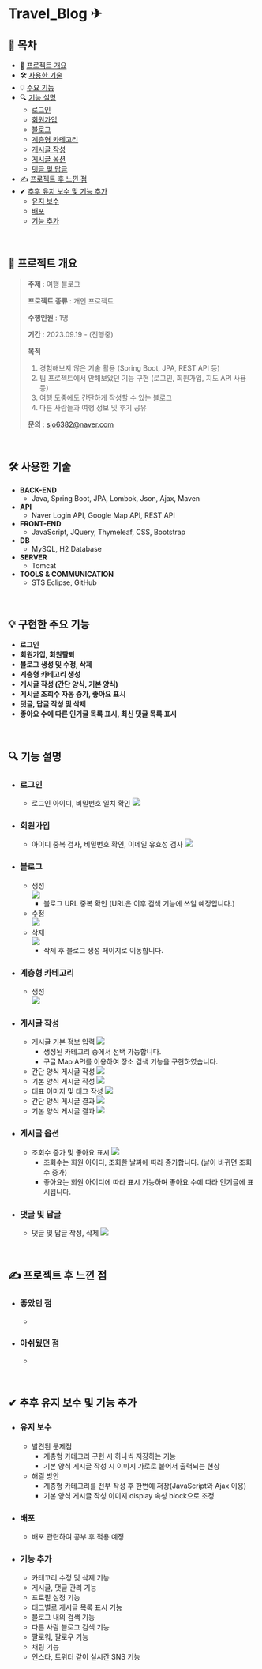 # Travel_Blog ✈
## 📔 목차
* 📃 [프로젝트 개요](#-프로젝트-개요)
* 🛠 [사용한 기술](#-사용한-기술)
* 💡 [주요 기능](#-주요-기능)
* 🔍 [기능 설명](#-기능-설명)
  * [로그인](#로그인)
  * [회원가입](#회원가입)
  * [블로그](#블로그)
  * [계층형 카테고리](#계층형-카테고리)
  * [게시글 작성](#게시글-작성)
  * [게시글 옵션](#게시글-옵션)
  * [댓글 및 답글](#댓글-및-답글)
* ✍ [프로젝트 후 느낀 점](#-프로젝트-후-느낀-점)
* ✔ [추후 유지 보수 및 기능 추가](#-추후-유지-보수-및-기능-추가)
  * [유지 보수](#유지-보수)
  * [배포](#배포)
  * [기능 추가](#기능-추가)

<br/>

## 📃 프로젝트 개요

> <b>주제</b> : 여행 블로그
> 
> <b>프로젝트 종류</b> : 개인 프로젝트
> 
> <b>수행인원</b> : 1명
> 
> <b>기간</b> : 2023.09.19 - (진행중)
>
> <b>목적</b>
>   1. 경험해보지 않은 기술 활용 (Spring Boot, JPA, REST API 등)
>   2. 팀 프로젝트에서 안해보았던 기능 구현 (로그인, 회원가입, 지도 API 사용 등)
>   3. 여행 도중에도 간단하게 작성할 수 있는 블로그
>   4. 다른 사람들과 여행 정보 및 후기 공유
>
> <b>문의</b> : sjo6382@naver.com

<br/>

## 🛠 사용한 기술
  * <b>BACK-END</b>
      * Java, Spring Boot, JPA, Lombok, Json, Ajax, Maven
  * <b>API</b>
      * Naver Login API, Google Map API, REST API
  * <b>FRONT-END</b>
      * JavaScript, JQuery, Thymeleaf, CSS, Bootstrap
  * <b>DB</b>
      * MySQL, H2 Database
  * <b>SERVER</b>
      * Tomcat
  * <b>TOOLS & COMMUNICATION</b>
      * STS Eclipse, GitHub

<br/>

## 💡 구현한 주요 기능
  * <b>로그인</b>
  * <b>회원가입, 회원탈퇴</b>
  * <b>블로그 생성 및 수정, 삭제</b>
  * <b>계층형 카테고리 생성</b>
  * <b>게시글 작성 (간단 양식, 기본 양식)</b>
  * <b>게시글 조회수 자동 증가, 좋아요 표시</b>
  * <b>댓글, 답글 작성 및 삭제</b>
  * <b>좋아요 수에 따른 인기글 목록 표시, 최신 댓글 목록 표시</b>

<br/>

## 🔍 기능 설명

- ### 로그인
  * 로그인 아이디, 비밀번호 일치 확인
    <img src="https://github.com/HYA6/Travel_Blog/assets/130038444/5fdad99c-ce23-43d5-89d8-250c43665426"/><br/>
- ### 회원가입
  * 아이디 중복 검사, 비밀번호 확인, 이메일 유효성 검사
    <img src="https://github.com/HYA6/Travel_Blog/assets/130038444/f31d469e-9733-49ba-9a07-954bfcc979cf"/><br/>
- ### 블로그
  * 생성<br/>
    <img src="https://github.com/HYA6/Travel_Blog/assets/130038444/f6c4ddfb-ef8c-4191-993a-f2cf8892f7ff"/><br/>
    - 블로그 URL 중복 확인 (URL은 이후 검색 기능에 쓰일 예정입니다.)
  * 수정<br/>
    <img src="https://github.com/HYA6/Travel_Blog/assets/130038444/cd271293-c890-41d7-9651-f69e6e1762a9"/><br/>
  * 삭제<br/>
    <img src="https://github.com/HYA6/Travel_Blog/assets/130038444/4c9dbbba-793c-4e1e-af0a-05604031475e"/><br/>
    - 삭제 후 블로그 생성 페이지로 이동합니다.
- ### 계층형 카테고리
  * 생성<br/>
    <img src="https://github.com/HYA6/Travel_Blog/assets/130038444/55229103-107c-4f43-9da2-d413a4398bd7"/><br/>
- ### 게시글 작성
  * 게시글 기본 정보 입력
    <img src="https://github.com/HYA6/Travel_Blog/assets/130038444/b36484ca-77d7-4129-a27e-021299ad5229"/><br/>
    - 생성된 카테고리 중에서 선택 가능합니다.
    - 구글 Map API를 이용하여 장소 검색 기능을 구현하였습니다.
  * 간단 양식 게시글 작성
    <img src="https://github.com/HYA6/Travel_Blog/assets/130038444/89f62443-556f-4f46-82ea-f7b4e406266f"/><br/>
  * 기본 양식 게시글 작성
    <img src="https://github.com/HYA6/Travel_Blog/assets/130038444/579ed153-5ada-4cfa-802c-73de77184458"/><br/>
  * 대표 이미지 및 태그 작성
    <img src="https://github.com/HYA6/Travel_Blog/assets/130038444/0d08459d-61ab-44fa-9c94-ed1173e54076"/><br/>
  * 간단 양식 게시글 결과
    <img src="https://github.com/HYA6/Travel_Blog/assets/130038444/423b90ab-f450-48f0-bf5f-c7ceb4aa6e42"/><br/>
  * 기본 양식 게시글 결과
    <img src="https://github.com/HYA6/Travel_Blog/assets/130038444/8293a8da-b9a5-4b88-9fa1-2e3c19c06355"/><br/>
    
- ### 게시글 옵션
  * 조회수 증가 및 좋아요 표시
    <img src="https://github.com/HYA6/Travel_Blog/assets/130038444/3e3a592a-03f2-45a3-8ad7-00c9edf36d51"/><br/>
    - 조회수는 회원 아이디, 조회한 날짜에 따라 증가합니다. (날이 바뀌면 조회 수 증가)
    - 좋아요는 회원 아이디에 따라 표시 가능하며 좋아요 수에 따라 인기글에 표시됩니다.
- ### 댓글 및 답글
  * 댓글 및 답글 작성, 삭제
    <img src="https://github.com/HYA6/Travel_Blog/assets/130038444/1c004cb9-5618-4854-bbf7-6eaf018bb5d9"/><br/>

<br/>

## ✍ 프로젝트 후 느낀 점

* ### 좋았던 점
  * 
* ### 아쉬웠던 점
  * 

<br/>

## ✔ 추후 유지 보수 및 기능 추가

* ### 유지 보수
  * 발견된 문제점
     * 계층형 카테고리 구현 시 하나씩 저장하는 기능
     * 기본 양식 게시글 작성 시 이미지 가로로 붙어서 출력되는 현상
  * 해결 방안
     * 계층형 카테고리를 전부 작성 후 한번에 저장(JavaScript와 Ajax 이용)
     * 기본 양식 게시글 작성 이미지 display 속성 block으로 조정

* ### 배포
  * 배포 관련하여 공부 후 적용 예정

* ### 기능 추가
  * 카테고리 수정 및 삭제 기능
  * 게시글, 댓글 관리 기능
  * 프로필 설정 기능
  * 태그별로 게시글 목록 표시 기능
  * 블로그 내의 검색 기능
  * 다른 사람 블로그 검색 기능
  * 팔로워, 팔로우 기능
  * 채팅 기능
  * 인스타, 트위터 같이 실시간 SNS 기능

